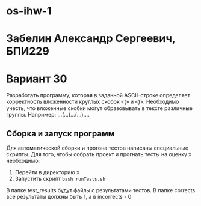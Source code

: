 # os-ihw-1

# Забелин Александр Сергеевич, БПИ229
# Вариант 30

Разработать программу, которая в заданной ASCII–строке определяет корректность вложенности круглых скобок «(» и «)».
Необходимо учесть, что вложенные скобки могут образовывать в
тексте различные группы. Например: ...(...)...(...)....


## Сборка и запуск программ

Для автоматической сборки и прогона тестов написаны специальные скрипты. Для того, чтобы собрать проект и прогнать тесты на оценку x необходимо:
1) Перейти в директорию x
2) Запустить скрипт `bash runTests.sh`

В папке test_results будут файлы с результатами тестов. В папке corrects все результаты должны быть 1, а в incorrects - 0
